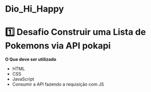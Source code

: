 # Dio_Hi_Happy


# 1️⃣ Desafio Construir uma Lista de Pokemons via API pokapi

**O Que deve ser utilizado**

- HTML
- CSS
- JavaScript
- Consumir a API fazendo a requisição com JS



